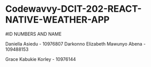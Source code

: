 # Codewavvy-DCIT-202-REACT-NATIVE-WEATHER-APP

#ID NUMBERS AND NAME

Daniella Asiedu - 10976807
Darkonno Elizabeth Mawunyo Abena - 109488153




Grace Kabukie Korley - 10976144
